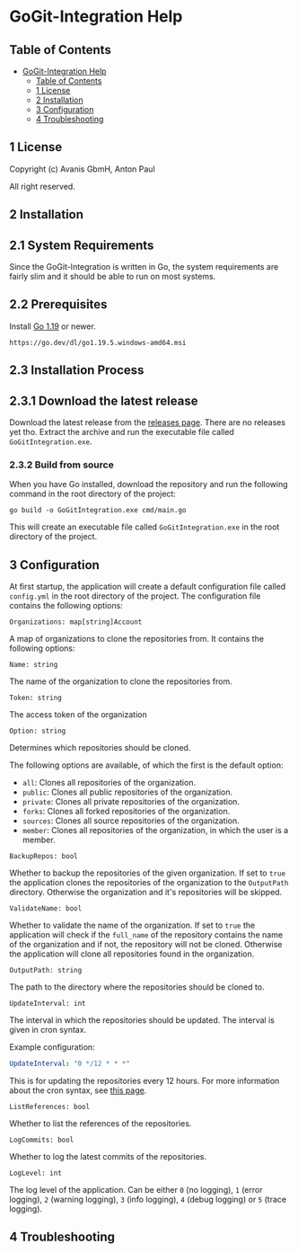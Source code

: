 # **GoGit-Integration Help**

## Table of Contents

- [GoGit-Integration Help](#gogit-integration-help)
  - [Table of Contents](#table-of-contents)
  - [1 License](#1-license)
  - [2 Installation](#2-installation)
  - [3 Configuration](#3-configuration)
  - [4 Troubleshooting](#4-troubleshooting)

## 1 License

Copyright (c) Avanis GbmH, Anton Paul

All right reserved.

## 2 Installation

## 2.1 System Requirements

Since the GoGit-Integration is written in Go, the system requirements are fairly slim and it should be able to run on most systems.

## 2.2 Prerequisites

Install [Go 1.19](https://golang.org/doc/install) or newer.
```text
https://go.dev/dl/go1.19.5.windows-amd64.msi
```

## 2.3 Installation Process

## 2.3.1 Download the latest release

Download the latest release from the [releases page](https://github.com/AntonSkrub/GoGit-Integration/releases).
There are no releases yet tho.
Extract the archive and run the executable file called `GoGitIntegration.exe`.

### 2.3.2 Build from source

When you have Go installed, download the repository and run the following command in the root directory of the project:

```text
go build -o GoGitIntegration.exe cmd/main.go
```

This will create an executable file called `GoGitIntegration.exe` in the root directory of the project.

## 3 Configuration

At first startup, the application will create a default configuration file called `config.yml` in the root directory of the project.
The configuration file contains the following options:

`Organizations: map[string]Account`

A map of organizations to clone the repositories from. It contains the following options:

`Name: string`

The name of the organization to clone the repositories from.

`Token: string`

The access token of the organization

`Option: string`

Determines which repositories should be cloned. 

The following options are available, of which the first is the default option:
- `all`: Clones all repositories of the organization.
- `public`: Clones all public repositories of the organization.
- `private`: Clones all private repositories of the organization.
- `forks`: Clones all forked repositories of the organization.
- `sources`: Clones all source repositories of the organization.
- `member`: Clones all repositories of the organization, in which the user is a member.

`BackupRepos: bool`

Whether to backup the repositories of the given organization.
If set to `true` the application clones the repositories of the organization to the `OutputPath` directory. Otherwise the organization and it's repositories will be skipped.

`ValidateName: bool`

Whether to validate the name of the organization. 
If set to `true` the application will check if the `full_name` of the repository contains the name of the organization and if not, the repository will not be cloned. Otherwise the application will clone all repositories found in the organization.

`OutputPath: string`

The path to the directory where the repositories should be cloned to.

`UpdateInterval: int`

The interval in which the repositories should be updated.
The interval is given in cron syntax.

Example configuration:

```yaml
UpdateInterval: "0 */12 * * *"
```

This is for updating the repositories every 12 hours.
For more information about the cron syntax, see [this page](https://pkg.go.dev/github.com/robfig/cron/v3#hdr-CRON_Expression_Format).

`ListReferences: bool`

Whether to list the references of the repositories.

`LogCommits: bool`

Whether to log the latest commits of the repositories.

`LogLevel: int`

The log level of the application. Can be either `0` (no logging), `1` (error logging), `2` (warning logging), `3` (info logging), `4` (debug logging) or `5` (trace logging).

## 4 Troubleshooting

